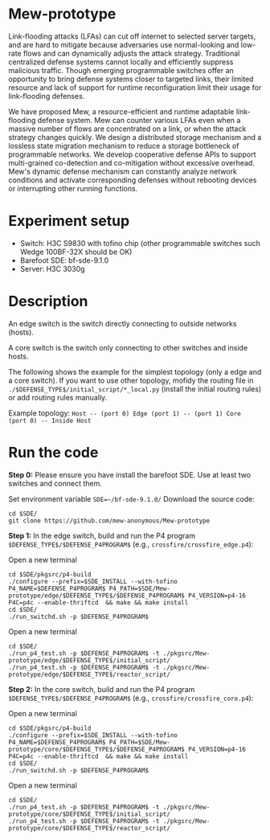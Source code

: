 # Mew-prototype
Link-flooding attacks (LFAs) can cut off internet to selected server targets, and are hard to mitigate because adversaries use normal-looking and low-rate flows and can dynamically adjusts the attack strategy. Traditional centralized defense systems cannot locally and efficiently suppress malicious traffic. Though emerging programmable switches offer an opportunity to bring defense systems closer to targeted links, their limited resource and lack of support for runtime reconfiguration limit their usage for link-flooding defenses. 

We have proposed Mew, a resource-efficient and runtime adaptable link-flooding defense system. Mew can counter various LFAs even when a massive number of flows are concentrated on a link, or when the attack strategy changes quickly. We design a distributed storage mechanism and a lossless state migration mechanism to reduce a storage bottleneck of programmable networks. We develop cooperative defense APIs to support multi-grained co-detection and co-mitigation without excessive overhead. Mew's dynamic defense mechanism can constantly analyze network conditions and activate corresponding defenses without rebooting devices or interrupting other running functions. 

# Experiment setup
- Switch: H3C S9830 with tofino chip (other programmable switches such Wedge 100BF-32X should be OK)
- Barefoot SDE: bf-sde-9.1.0
- Server: H3C 3030g
# Description
An edge switch is the switch directly connecting to outside networks (hosts). 

A core switch is the switch only connecting to other switches and inside hosts.

The following shows the example for the simplest topology (only a edge and a core switch). If you want to use other topology, mofidy the routing file in ```./$DEFENSE_TYPE$/initial_script/*_local.py``` (install the initial routing rules) or add routing rules manually.

Example topology:  ```Host -- (port 0) Edge (port 1) -- (port 1) Core (port 0) -- Inside Host ```

# Run the code
**Step 0:** Please ensure you have install the barefoot SDE. Use at least two switches and connect them.

Set environment variable ```SDE=~/bf-sde-9.1.0/```
Download the source code: 
```
cd $SDE/
git clone https://github.com/mew-anonymous/Mew-prototype
```

**Step 1:** In the edge switch, build and run the P4 program ```$DEFENSE_TYPE$/$DEFENSE_P4PROGRAM$``` (e.g., ```crossfire/crossfire_edge.p4```):

Open a new terminal
```
cd $SDE/pkgsrc/p4-build
./configure --prefix=$SDE_INSTALL --with-tofino P4_NAME=$DEFENSE_P4PROGRAM$ P4_PATH=$SDE/Mew-prototype/edge/$DEFENSE_TYPE$/$DEFENSE_P4PROGRAM$ P4_VERSION=p4-16 P4C=p4c --enable-thriftcd  && make && make install
cd $SDE/
./run_switchd.sh -p $DEFENSE_P4PROGRAM$
```

Open a new terminal
```
cd $SDE/
./run_p4_test.sh -p $DEFENSE_P4PROGRAM$ -t ./pkgsrc/Mew-prototype/edge/$DEFENSE_TYPE$/initial_script/
./run_p4_test.sh -p $DEFENSE_P4PROGRAM$ -t ./pkgsrc/Mew-prototype/edge/$DEFENSE_TYPE$/reactor_script/
```
**Step 2:** In the core switch, build and run the P4 program ```$DEFENSE_TYPE$/$DEFENSE_P4PROGRAM$``` (e.g., ```crossfire/crossfire_core.p4```):

Open a new terminal
```
cd $SDE/pkgsrc/p4-build
./configure --prefix=$SDE_INSTALL --with-tofino P4_NAME=$DEFENSE_P4PROGRAM$ P4_PATH=$SDE/Mew-prototype/core/$DEFENSE_TYPE$/$DEFENSE_P4PROGRAM$ P4_VERSION=p4-16 P4C=p4c --enable-thriftcd  && make && make install
cd $SDE/
./run_switchd.sh -p $DEFENSE_P4PROGRAM$
```

Open a new terminal
```
cd $SDE/
./run_p4_test.sh -p $DEFENSE_P4PROGRAM$ -t ./pkgsrc/Mew-prototype/core/$DEFENSE_TYPE$/initial_script/
./run_p4_test.sh -p $DEFENSE_P4PROGRAM$ -t ./pkgsrc/Mew-prototype/core/$DEFENSE_TYPE$/reactor_script/
```
